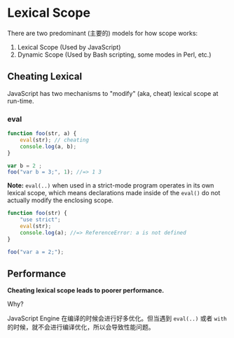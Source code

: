 # Lexical Scope

There are two predominant (主要的) models for how scope works:

1. Lexical Scope (Used by JavaScript)
2. Dynamic Scope (Used by Bash scripting, some modes in Perl, etc.)

## Cheating Lexical

JavaScript has two mechanisms to "modify" (aka, cheat) lexical scope at run-time.

### eval

``` javascript
function foo(str, a) {
    eval(str); // cheating
    console.log(a, b);
}

var b = 2 ;
foo("var b = 3;", 1); //=> 1 3
```

**Note:** `eval(..)` when used in a strict-mode program operates in its own lexical scope, which means declarations made inside of the `eval()` do not actually modify the enclosing scope.

``` javascript
function foo(str) {
    "use strict";
    eval(str);
    console.log(a); //=> ReferenceError: a is not defined
}

foo("var a = 2;");
```

## Performance

**Cheating lexical scope leads to poorer performance.**

Why?

JavaScript Engine 在编译的时候会进行好多优化。但当遇到 `eval(..)` 或者 `with` 的时候，就不会进行编译优化，所以会导致性能问题。

